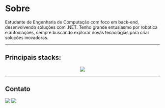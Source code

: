 # Sobre

Estudante de Engenharia de Computação com foco em back-end, desenvolvendo soluções com .NET. Tenho grande entusiasmo por robótica e automações, sempre buscando explorar novas tecnologias para criar soluções inovadoras. 

---

## Principais stacks:

<p align="center">
  <a href="https://skillicons.dev">
    <img src="https://skillicons.dev/icons?i=dotnet,cs,python,angular,ts,js,html,css,c,mysql,mongodb,git" />
  </a>
</p>
          
---

## Contato

<div>
  <a href="https://www.linkedin.com/in/rafael-nascimento-262530264" target="_blank"><img src="https://img.shields.io/badge/-LinkedIn-%230077B5?style=for-the-badge&logo=linkedin&logoColor=white" target="_blank"></a> 
  <a href="mailto:rafaelcarmo749@gmail.com"><img src="https://img.shields.io/badge/-Gmail-%23333?style=for-the-badge&logo=gmail&logoColor=white" target="_blank"></a>
</div>
